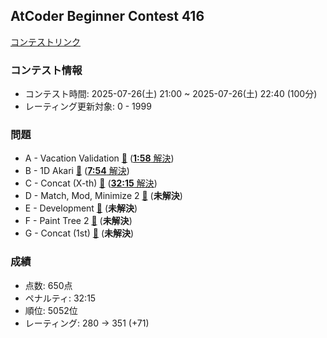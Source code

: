 
## AtCoder Beginner Contest 416

[コンテストリンク](https://atcoder.jp/contests/abc416)

### コンテスト情報
- コンテスト時間: 2025-07-26(土) 21:00 ~ 2025-07-26(土) 22:40 (100分)
- レーティング更新対象: 0 - 1999

### 問題
- A - Vacation Validation [🔗](https://atcoder.jp/contests/abc416/tasks/abc416_a) ([**1:58** 解決](./A%20-%20Vacation%20Validation/))
- B - 1D Akari [🔗](https://atcoder.jp/contests/abc416/tasks/abc416_b) ([**7:54** 解決](./B%20-%201D%20Akari/))
- C - Concat (X-th) [🔗](https://atcoder.jp/contests/abc416/tasks/abc416_c) ([**32:15** 解決](./C%20-%20Concat%20(X-th)/))
- D - Match, Mod, Minimize 2 [🔗](https://atcoder.jp/contests/abc416/tasks/abc416_d) (**未解決**)
- E - Development [🔗](https://atcoder.jp/contests/abc416/tasks/abc416_e) (**未解決**)
- F - Paint Tree 2 [🔗](https://atcoder.jp/contests/abc416/tasks/abc416_f) (**未解決**)
- G - Concat (1st) [🔗](https://atcoder.jp/contests/abc416/tasks/abc416_g) (**未解決**)

### 成績
- 点数: 650点
- ペナルティ: 32:15
- 順位: 5052位
- レーティング: 280 -> 351 (+71)